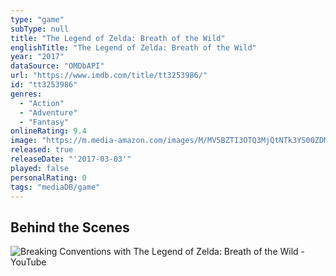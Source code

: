 ```yaml
---
type: "game"
subType: null
title: "The Legend of Zelda: Breath of the Wild"
englishTitle: "The Legend of Zelda: Breath of the Wild"
year: "2017"
dataSource: "OMDbAPI"
url: "https://www.imdb.com/title/tt3253986/"
id: "tt3253986"
genres: 
  - "Action"
  - "Adventure"
  - "Fantasy"
onlineRating: 9.4
image: "https://m.media-amazon.com/images/M/MV5BZTI3OTQ3MjQtNTk3YS00ZDM5LWExOGEtMDAwN2MyYjBmOTIxXkEyXkFqcGdeQXVyNTk1ODMyNjA@._V1_SX300.jpg"
released: true
releaseDate: "'2017-03-03'"
played: false
personalRating: 0
tags: "mediaDB/game"
---
```

## Behind the Scenes
![Breaking Conventions with The Legend of Zelda: Breath of the Wild - YouTube](https://www.youtube.com/watch?v=QyMsF31NdNc&t=3933s&pp=ygUYZ2RjIHRlYXJzIG9mIHRoZSBraW5nZG9t)

